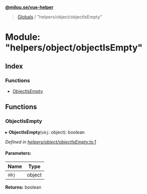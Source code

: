 **[@milou.se/vue-helper](../README.md)**

> [Globals](../globals.md) / "helpers/object/objectIsEmpty"

# Module: "helpers/object/objectIsEmpty"

## Index

### Functions

* [ObjectIsEmpty](_helpers_object_objectisempty_.md#objectisempty)

## Functions

### ObjectIsEmpty

▸ **ObjectIsEmpty**(`obj`: object): boolean

*Defined in [helpers/object/objectIsEmpty.ts:1](https://github.com/milou-se/milou-vue-helper/blob/75d6769/src/helpers/object/objectIsEmpty.ts#L1)*

#### Parameters:

Name | Type |
------ | ------ |
`obj` | object |

**Returns:** boolean
